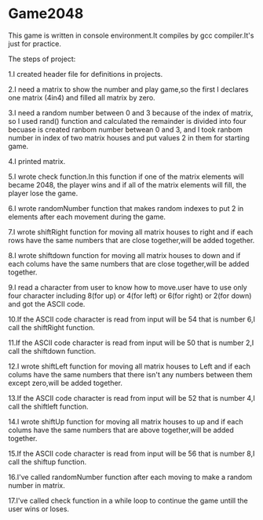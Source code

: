 # Game2048
This game is written in console environment.It compiles by gcc compiler.It's just for practice.


The steps of project:

1.I created header file for definitions in projects.

2.I need a matrix to show the number and play game,so the first I declares one matrix (4in4) and filled all matrix by zero.

3.I need a random number between 0 and 3 because of the index of matrix, so I used rand() function and calculated the remainder is divided into four becuase is created ranbom number betwean 0 and 3, and I took ranbom number in index of two matrix houses and put values 2 in them for starting game.

4.I printed matrix.

5.I wrote check function.In this function if one of the matrix elements will became 2048, the player wins and if all of the matrix elements will fill, the player lose the game.

6.I wrote randomNumber function that makes random indexes to put 2 in elements after each movement during the game.

7.I wrote shiftRight function for moving all matrix houses to right and if each rows have the same numbers that are close together,will be added together.

8.I wrote shiftdown function for moving all matrix houses to down and if each colums have the same numbers that are close together,will be added together.

9.I read a character from user to know how to move.user have to use only four character including 8(for up) or 4(for left) or 6(for right) or 2(for down) and got the ASCII code.

10.If the ASCII code character is read from input will be 54 that is number 6,I call the shiftRight function.

11.If the ASCII code character is read from input will be 50 that is number 2,I call the shiftdown function.

12.I wrote shiftLeft function for moving all matrix houses to Left and if each colums have the same numbers that there isn't any numbers between them except zero,will be added together.

13.If the ASCII code character is read from input will be 52 that is number 4,I call the shiftleft function.

14.I wrote shiftUp function for moving all matrix houses to up and if each colums have the same numbers that are above together,will be added together.

15.If the ASCII code character is read from input will be 56 that is number 8,I call the shiftup function.

16.I've called randomNumber function after each moving to make a random number in matrix.

17.I've called check function in a while loop to continue the game untill the user wins or loses.